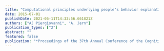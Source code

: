 ```yaml
---
title: "Computational principles underlying people's behavior explanations"
date: 2015-07-01
publishDate: 2021-06-11T14:33:56.661821Z
authors: ["AJ Piergiovanni", "A. Jern"]
publication_types: ["2"]
abstract: ""
featured: false
publication: "*Proceedings of the 37th Annual Conference of the Cognitive Science Society*"
---
```


